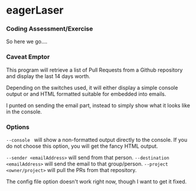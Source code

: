 # eagerLaser
### Coding Assessment/Exercise

So here we go....

### Caveat Emptor
This program will retrieve a list of Pull Requests from a Github repository
and display the last 14 days worth.

Depending on the switches used, it will either display a simple console output or 
and HTML formatted suitable for embedded into emails.

I punted on sending the email part, instead to simply show what it looks like in 
the console.


### Options

```--console ``` will show a non-formatted output directly to the console.  If you 
do not choose this option, you will get the fancy HTML output.

```--sender <emailAddress>``` will send from that person.
```--destination <emailAddress>``` will send the email to that group/person.
```--project <owner/project>``` will pull the PRs from that repository.

The config file option doesn't work right now, though I want to get it fixed.